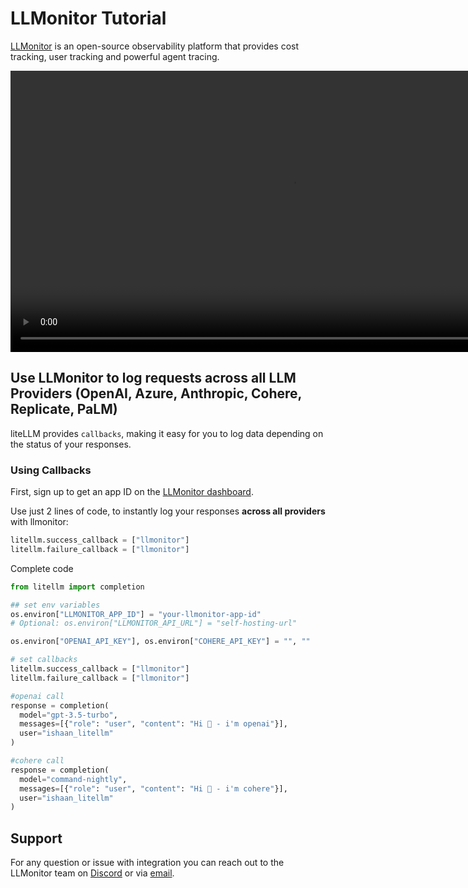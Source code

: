 # LLMonitor Tutorial

[LLMonitor](https://llmonitor.com/) is an open-source observability platform that provides cost tracking, user tracking and powerful agent tracing.

<video controls width='900' >
  <source src='https://llmonitor.com/videos/demo-annotated.mp4'/>
</video>

## Use LLMonitor to log requests across all LLM Providers (OpenAI, Azure, Anthropic, Cohere, Replicate, PaLM)

liteLLM provides `callbacks`, making it easy for you to log data depending on the status of your responses.

### Using Callbacks

First, sign up to get an app ID on the [LLMonitor dashboard](https://llmonitor.com).

Use just 2 lines of code, to instantly log your responses **across all providers** with llmonitor:

```python
litellm.success_callback = ["llmonitor"]
litellm.failure_callback = ["llmonitor"]
```

Complete code

```python
from litellm import completion

## set env variables
os.environ["LLMONITOR_APP_ID"] = "your-llmonitor-app-id"
# Optional: os.environ["LLMONITOR_API_URL"] = "self-hosting-url"

os.environ["OPENAI_API_KEY"], os.environ["COHERE_API_KEY"] = "", ""

# set callbacks
litellm.success_callback = ["llmonitor"]
litellm.failure_callback = ["llmonitor"]

#openai call
response = completion(
  model="gpt-3.5-turbo", 
  messages=[{"role": "user", "content": "Hi 👋 - i'm openai"}],
  user="ishaan_litellm"
)

#cohere call
response = completion(
  model="command-nightly", 
  messages=[{"role": "user", "content": "Hi 👋 - i'm cohere"}],
  user="ishaan_litellm"
)
```

## Support

For any question or issue with integration you can reach out to the LLMonitor team on [Discord](http://discord.com/invite/8PafSG58kK) or via [email](mailto:vince@llmonitor.com).
